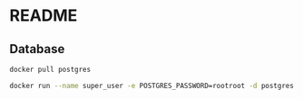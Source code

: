 # README

## Database
```bash
docker pull postgres
```

```bash
docker run --name super_user -e POSTGRES_PASSWORD=rootroot -d postgres
```
